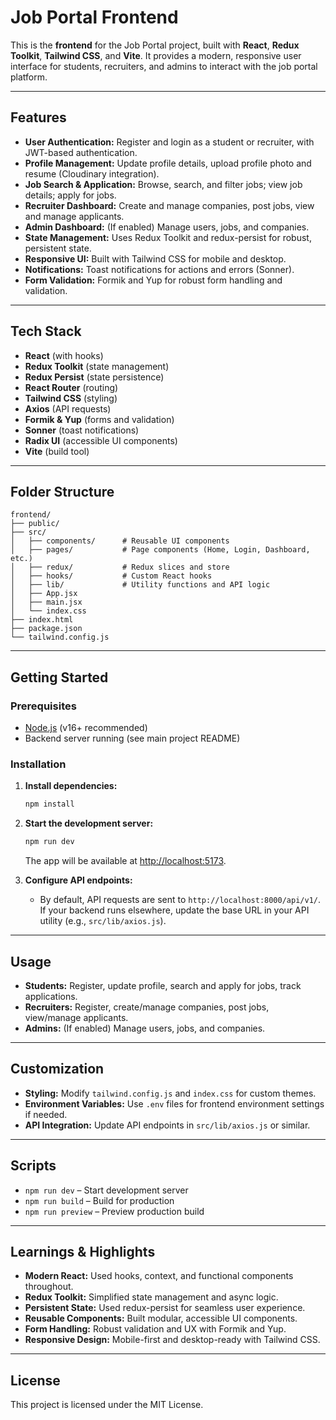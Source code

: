 # Job Portal Frontend

This is the **frontend** for the Job Portal project, built with **React**, **Redux Toolkit**, **Tailwind CSS**, and **Vite**. It provides a modern, responsive user interface for students, recruiters, and admins to interact with the job portal platform.

---

## Features

- **User Authentication:** Register and login as a student or recruiter, with JWT-based authentication.
- **Profile Management:** Update profile details, upload profile photo and resume (Cloudinary integration).
- **Job Search & Application:** Browse, search, and filter jobs; view job details; apply for jobs.
- **Recruiter Dashboard:** Create and manage companies, post jobs, view and manage applicants.
- **Admin Dashboard:** (If enabled) Manage users, jobs, and companies.
- **State Management:** Uses Redux Toolkit and redux-persist for robust, persistent state.
- **Responsive UI:** Built with Tailwind CSS for mobile and desktop.
- **Notifications:** Toast notifications for actions and errors (Sonner).
- **Form Validation:** Formik and Yup for robust form handling and validation.

---

## Tech Stack

- **React** (with hooks)
- **Redux Toolkit** (state management)
- **Redux Persist** (state persistence)
- **React Router** (routing)
- **Tailwind CSS** (styling)
- **Axios** (API requests)
- **Formik & Yup** (forms and validation)
- **Sonner** (toast notifications)
- **Radix UI** (accessible UI components)
- **Vite** (build tool)

---

## Folder Structure

```
frontend/
├── public/
├── src/
│   ├── components/      # Reusable UI components
│   ├── pages/           # Page components (Home, Login, Dashboard, etc.)
│   ├── redux/           # Redux slices and store
│   ├── hooks/           # Custom React hooks
│   ├── lib/             # Utility functions and API logic
│   ├── App.jsx
│   ├── main.jsx
│   └── index.css
├── index.html
├── package.json
└── tailwind.config.js
```

---

## Getting Started

### Prerequisites

- [Node.js](https://nodejs.org/) (v16+ recommended)
- Backend server running (see main project README)

### Installation

1. **Install dependencies:**
    ```sh
    npm install
    ```

2. **Start the development server:**
    ```sh
    npm run dev
    ```
    The app will be available at [http://localhost:5173](http://localhost:5173).

3. **Configure API endpoints:**
    - By default, API requests are sent to `http://localhost:8000/api/v1/`.  
      If your backend runs elsewhere, update the base URL in your API utility (e.g., `src/lib/axios.js`).

---

## Usage

- **Students:** Register, update profile, search and apply for jobs, track applications.
- **Recruiters:** Register, create/manage companies, post jobs, view/manage applicants.
- **Admins:** (If enabled) Manage users, jobs, and companies.

---

## Customization

- **Styling:** Modify `tailwind.config.js` and `index.css` for custom themes.
- **Environment Variables:** Use `.env` files for frontend environment settings if needed.
- **API Integration:** Update API endpoints in `src/lib/axios.js` or similar.

---

## Scripts

- `npm run dev` – Start development server
- `npm run build` – Build for production
- `npm run preview` – Preview production build

---

## Learnings & Highlights

- **Modern React:** Used hooks, context, and functional components throughout.
- **Redux Toolkit:** Simplified state management and async logic.
- **Persistent State:** Used redux-persist for seamless user experience.
- **Reusable Components:** Built modular, accessible UI components.
- **Form Handling:** Robust validation and UX with Formik and Yup.
- **Responsive Design:** Mobile-first and desktop-ready with Tailwind CSS.

---

## License

This project is licensed under the MIT License.